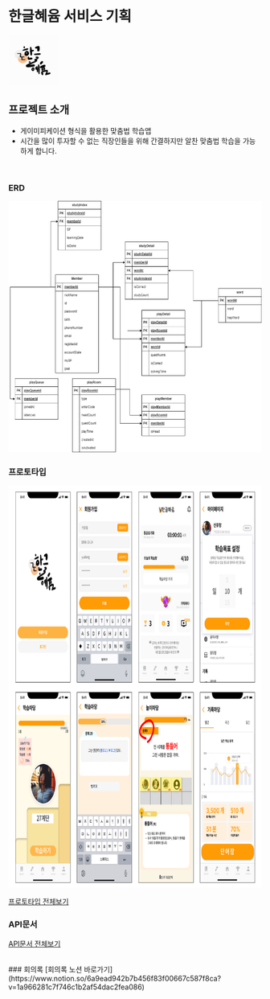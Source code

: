# 한글혜윰 서비스 기획
<img src="logo_hyeyum.jpg" width="100" height="100"/>

## 프로젝트 소개
- 게이미피케이션 형식을 활용한 맞춤법 학습앱
- 시간을 많이 투자할 수 없는 직장인들을 위해 간결하지만 알찬 맞춤법 학습을 가능하게 합니다.
<br/>

### ERD
<img src="erd_hyeyumm.drawio.png" width="600" height="500"/>
<br/>

### 프로토타입
<img src="proto_hyeyum.png" width="800" height="800"/>

[프로토타입 전체보기](https://www.figma.com/design/5mPTzOVGaLnoZ3CGZDs73b/%ED%95%9C%EA%B8%80%ED%97%A4%EC%9C%B0_front?node-id=186%3A11757&t=SI37IP3y5vvW35A6-1)
<br/>

### API문서
<!-- URL = 'file:///C:/Users/Admin/Desktop/chunjae_python/hyeyum-pjt/api_document_hyeyum.html' -->
[API문서 전체보기](https://www.notion.so/fc2834d19d854001906837513a3de4c8?v=bf886206904044479447a45388344fe9&pvs=4)
<!-- [API문서 전체보기](api_document_hyeyum.html) -->

<br/>
### 회의록
[회의록 노션 바로가기](https://www.notion.so/6a9ead942b7b456f83f00667c587f8ca?v=1a966281c7f746c1b2af54dac2fea086)

